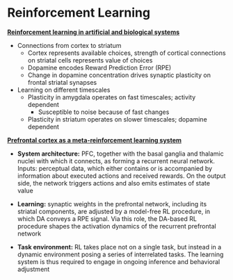 # Reinforcement Learning
**[Reinforcement learning in artificial and biological systems](https://www.nature.com/articles/s42256-019-0025-4#ref-CR69)**
* Connections from cortex to striatum
  * Cortex represents available choices, strength of cortical connections on striatal cells represents value of choices
  * Dopamine encodes Reward Prediction Error (RPE)
  * Change in dopamine concentration drives synaptic plasticity on frontal striatal synapses
* Learning on different timescales
  * Plasticity in amygdala operates on fast timescales; activity dependent
    * Susceptible to noise because of fast changes
  * Plasticity in striatum operates on slower timescales; dopamine dependent

**[Prefrontal cortex as a meta-reinforcement learning system]()**
* **System architecture:** PFC, together with the basal ganglia and thalamic nuclei with which it connects, as forming a recurrent neural network. Inputs: perceptual data, which either contains or is accompanied by information about executed actions and received rewards. On the output side, the network triggers actions and also emits estimates of state value

* **Learning:** synaptic weights in the prefrontal network, including its striatal components, are adjusted by a model-free RL procedure, in which DA conveys a RPE signal. Via this role, the DA-based RL procedure shapes the activation dynamics of the recurrent prefrontal network

* **Task environment:** RL takes place not on a single task, but instead in a dynamic environment posing a series of interrelated tasks. The learning system is thus
required to engage in ongoing inference and behavioral adjustment
